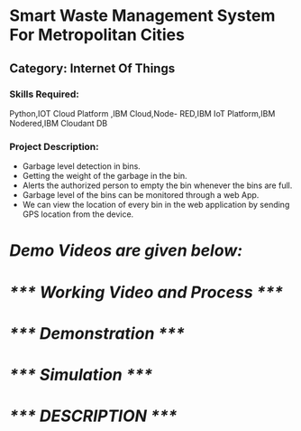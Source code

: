 <h1>Smart Waste Management System For Metropolitan Cities</h1>

<h2>Category: Internet Of Things</h2>

<h3>Skills Required:</h3>

Python,IOT Cloud Platform ,IBM Cloud,Node- RED,IBM IoT Platform,IBM Nodered,IBM Cloudant DB

<h3>Project Description:</h3>

<ul>

  <li>Garbage level detection in bins.</li>

  <li>Getting the weight of the garbage in the bin. </li>

  <li>Alerts the authorized person to empty the bin whenever the bins are full.</li>

  <li>Garbage level of the bins can be monitored through a web App.</li>

  <li>We can view the location of every bin in the web application by sending GPS location from the device.</li>

</ul>

<h1><em><strong>Demo Videos are given below:</strong></em></h1>

<h1><em><strong>*** Working Video and Process ***</strong></em></h1>




<h1><em><strong>*** Demonstration ***</strong></em></h1>

 


<h1><em><strong>*** Simulation ***</strong></em></h1>




<h1><em><strong>*** DESCRIPTION ***</strong></em></h1>


